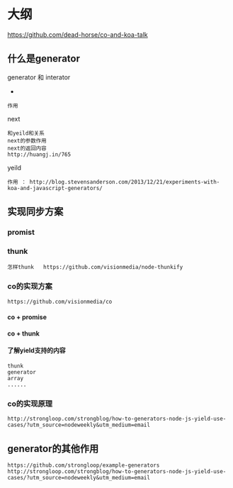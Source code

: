 
# 大纲

https://github.com/dead-horse/co-and-koa-talk

## 什么是generator

generator 和 interator

*

    作用

next

    和yeild和关系
    next的参数作用
    next的返回内容
    http://huangj.in/765

yeild

    作用 ： http://blog.stevensanderson.com/2013/12/21/experiments-with-koa-and-javascript-generators/

## 实现同步方案

### promist

### thunk

    怎样thunk   https://github.com/visionmedia/node-thunkify

### co的实现方案

    https://github.com/visionmedia/co

#### co + promise
#### co + thunk
#### 了解yield支持的内容

    thunk
    generator
    array
    ......

### co的实现原理

    http://strongloop.com/strongblog/how-to-generators-node-js-yield-use-cases/?utm_source=nodeweekly&utm_medium=email

## generator的其他作用

    https://github.com/strongloop/example-generators
    http://strongloop.com/strongblog/how-to-generators-node-js-yield-use-cases/?utm_source=nodeweekly&utm_medium=email








